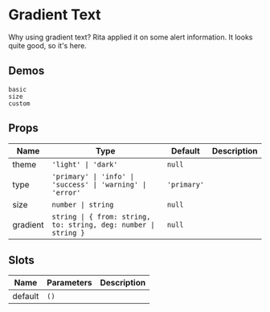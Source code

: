 # Gradient Text
Why using gradient text? Rita applied it on some alert information. It looks quite good, so it's here.

## Demos

```demo
basic
size
custom
```

## Props
|Name|Type|Default|Description|
|-|-|-|-|
|theme|`'light' \| 'dark'`|`null`||
|type|`'primary' \| 'info' \| 'success' \| 'warning' \| 'error'`|`'primary'`||
|size|`number \| string`|`null`||
|gradient|`string \| { from: string, to: string, deg: number \| string }`|`null`||

## Slots
|Name|Parameters|Description|
|-|-|-|
|default|`()`||
